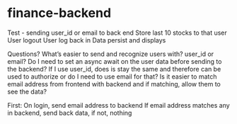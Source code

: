 # finance-backend<br>
Test - sending user_id or email to back end
Store last 10 stocks to that user
User logout 
User log back in
Data persist and displays

Questions?
What’s easier to send and recognize users with? user_id or email?
Do I need to set an async await on the user data before sending to the backend?
If I use user_id, does is stay the same and therefore can be used to authorize or do I need to use email for that? 
Is it easier to match email address from frontend with backend and if matching, allow them to see the data? 

First:
On login, send email address to backend
If email address matches any in backend, send back data, if not, nothing


